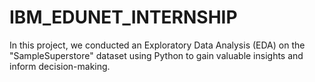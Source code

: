 # IBM_EDUNET_INTERNSHIP
In this project, we conducted an Exploratory Data Analysis (EDA) on the "SampleSuperstore" dataset using Python to gain valuable insights and inform decision-making.

